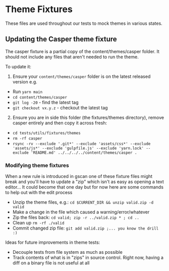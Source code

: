 # Theme Fixtures

These files are used throughout our tests to mock themes in various states.

## Updating the Casper theme fixture
The casper fixture is a partial copy of the content/themes/casper folder.
It should not include any files that aren't needed to run the theme.

To update it:

1. Ensure your `content/themes/casper` folder is on the latest released version e.g.

- Run `yarn main`
- `cd content/themes/casper`
- `git log -20` - find the latest tag
- `git checkout vx.y.z` - checkout the latest tag

2. Ensure you are in side this folder (the fixtures/themes directory), remove casper entirely and then copy it across fresh:

- `cd tests/utils/fixtures/themes`
- `rm -rf casper`
- `rsync -rv --exclude '.git*' --exclude 'assets/css*' --exclude 'assets/js*' --exclude 'gulpfile.js' --exclude 'yarn.lock' --exclude 'README.md' ../../../../content/themes/casper .`

### Modifying theme fixtures
When a new rule is introduced in gscan one of these fixture files might break and you'll have to update a "zip" which isn't as easy as opening a text editor... It could become that one day but for now here are some commands to help out with the edit process

- Unzip the theme files, e.g.: `cd $CURRENT_DIR && unzip valid.zip -d valid`
- Make a change in the file which caused a warning/error/whatever
- Zip the files back: `cd valid; zip -r ../valid.zip * ; cd ..`
- Clean up `rm -rf ./valid`
- Commit changed zip file: `git add valid.zip ;... you know the drill :)`

Ideas for future improvements in theme tests:
- Decouple tests from file system as much as possible
- Track contents of what is in "zips" in source control. Right now, having a diff on a binary file is not useful at all
